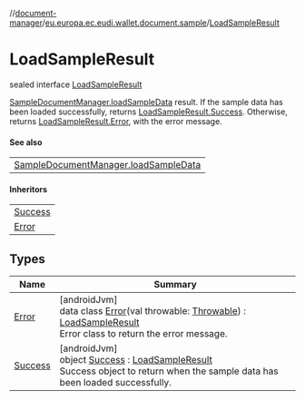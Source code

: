 //[document-manager](../../../index.md)/[eu.europa.ec.eudi.wallet.document.sample](../index.md)/[LoadSampleResult](index.md)

# LoadSampleResult

sealed interface [LoadSampleResult](index.md)

[SampleDocumentManager.loadSampleData](../-sample-document-manager/load-sample-data.md) result. If the sample data has been loaded successfully, returns [LoadSampleResult.Success](-success/index.md). Otherwise, returns [LoadSampleResult.Error](-error/index.md), with the error message.

#### See also

| |
|---|
| [SampleDocumentManager.loadSampleData](../-sample-document-manager/load-sample-data.md) |

#### Inheritors

| |
|---|
| [Success](-success/index.md) |
| [Error](-error/index.md) |

## Types

| Name | Summary |
|---|---|
| [Error](-error/index.md) | [androidJvm]<br>data class [Error](-error/index.md)(val throwable: [Throwable](https://kotlinlang.org/api/latest/jvm/stdlib/kotlin/-throwable/index.html)) : [LoadSampleResult](index.md)<br>Error class to return the error message. |
| [Success](-success/index.md) | [androidJvm]<br>object [Success](-success/index.md) : [LoadSampleResult](index.md)<br>Success object to return when the sample data has been loaded successfully. |
